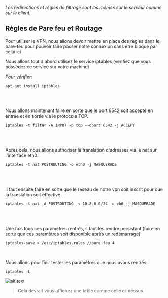 _Les redirections et règles de filtrage sont les mêmes sur le serveur comme sur le client._

Règles de Pare feu et Routage 
-----
Pour utiliser le VPN, nous allons devoir mettre en place des règles dans le pare-feu pour pouvoir faire passer notre connexion sans être bloqué par celui-ci
      
Nous allons tout d'abord utilisez le service iptables (verifiez que vous possédez ce service sur votre machine)    
      
_Pour vérifier_:
```shell
apt-get install iptables
```
<br>
<br>


Nous allons maintenant faire en sorte que le port 6542 soit accepté en entrée et en sortie via le protocole TCP.
```shell
iptables -t filter -A INPUT -p tcp --dport 6542 -j ACCEPT
```
<br>
<br>

Après cela, nous allons authoriser la translation d'adresses via le nat sur l'interface eth0.
```shell
iptables -t nat POSTROUTING -o eth0 -j MASQUERADE
```

<br>
<br>

il faut ensuite faire en sorte que le réseau de notre vpn soit inscrit pour que la translation soit effective.
```shell
iptables -t nat -A POSTROUTING -s 10.8.0.0/24 -o eh0 -j MASQUERADE
```

<br>
<br>

Une fois tous ces paramètres rentrés, il faut les rendre persistant (faire en sorte que ces paramètres soit disponible après un redémarrage).
```shell
iptables-save > /etc/iptables.rules //pare feu 4
```

<br>

Nous allons pour finir tester les paramètres que nous avons rentrés:

```shell
iptables -L
```
![alt text](https://github.com/Eixa6Info/eixa6_vpn/blob/master/Configuration/Client/4-Routage%2C%20R%C3%A8gle%20de%20filtrage/Test%20Pare%20feu.png)
>Cela devrait vous affichez une table comme celle ci-dessus.




